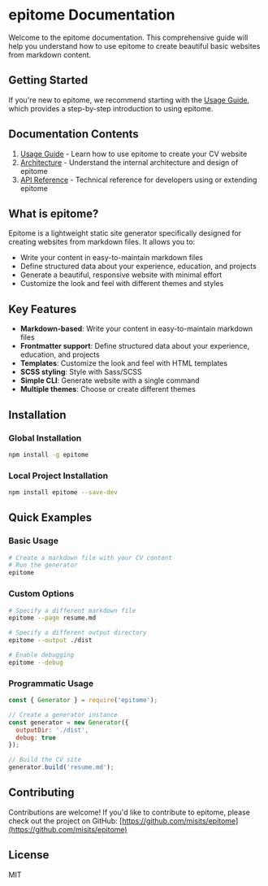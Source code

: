 # epitome Documentation

Welcome to the epitome documentation. This comprehensive guide will help you understand how to use epitome to create beautiful basic websites from markdown content.

## Getting Started

If you're new to epitome, we recommend starting with the [Usage Guide](usage-guide.md), which provides a step-by-step introduction to using epitome.

## Documentation Contents

1. [Usage Guide](usage-guide.md) - Learn how to use epitome to create your CV website
2. [Architecture](architecture.md) - Understand the internal architecture and design of epitome
3. [API Reference](api-reference.md) - Technical reference for developers using or extending epitome

## What is epitome?

Epitome is a lightweight static site generator specifically designed for creating websites from markdown files. It allows you to:

- Write your content in easy-to-maintain markdown files
- Define structured data about your experience, education, and projects
- Generate a beautiful, responsive website with minimal effort
- Customize the look and feel with different themes and styles

## Key Features

- **Markdown-based**: Write your content in easy-to-maintain markdown files
- **Frontmatter support**: Define structured data about your experience, education, and projects
- **Templates**: Customize the look and feel with HTML templates
- **SCSS styling**: Style with Sass/SCSS
- **Simple CLI**: Generate website with a single command
- **Multiple themes**: Choose or create different themes

## Installation

### Global Installation

```bash
npm install -g epitome
```

### Local Project Installation

```bash
npm install epitome --save-dev
```

## Quick Examples

### Basic Usage

```bash
# Create a markdown file with your CV content
# Run the generator
epitome
```

### Custom Options

```bash
# Specify a different markdown file
epitome --page resume.md

# Specify a different output directory
epitome --output ./dist

# Enable debugging
epitome --debug
```

### Programmatic Usage

```javascript
const { Generator } = require('epitome');

// Create a generator instance
const generator = new Generator({
  outputDir: './dist',
  debug: true
});

// Build the CV site
generator.build('resume.md');
```

## Contributing

Contributions are welcome! If you'd like to contribute to epitome, please check out the project on GitHub: [https://github.com/misits/epitome](https://github.com/misits/epitome)

## License

MIT 